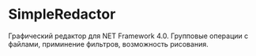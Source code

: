 SimpleRedactor
==============
Графический редактор для NET Framework 4.0. Групповые операции с файлами, приминение фильтров, возможность рисования.
